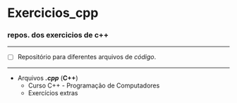 # Exercicios_cpp
### repos. dos exercicios de c++
---

- [ ] Repositório para diferentes arquivos de *código*.
---

- Arquivos __*.cpp*__ (__C++__)
     - Curso C++ - Programação de Computadores
     - Exercícios extras
